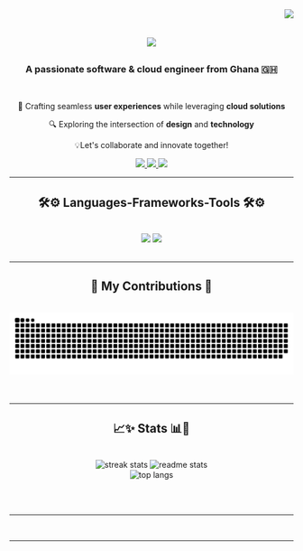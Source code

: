 <img align="right" src="https://visitor-badge.laobi.icu/badge?page_id=Gandah.Gandah&left_color=red&right_color=green" />

<h1 align="center">
    <img src="https://readme-typing-svg.herokuapp.com/?font=Bungee&size=30&center=true&vCenter=true&width=500&height=70&duration=3500&lines=Hello+There!+👋;+I'm+Gandah+Kelvin;" />
</h1>

<h3 align="center">A passionate software & cloud engineer  from Ghana 🇬🇭</h3>

<br/>

<div align="center">
 
 🚀 Crafting seamless **user experiences** while leveraging **cloud solutions**
 
🔍 Exploring the intersection of **design** and **technology**

💡Let's collaborate and innovate together! 
 </div>

 <div align="center"> 
  <a href="mailto:gandahkelvin33@gmail.com">
    <img src="https://img.shields.io/badge/Gmail-333333?style=for-the-badge&logo=gmail&logoColor=blue" />
  </a>
  <a href="https://linkedin.com/in/gandahkelvin" target="_blank">
    <img src="https://img.shields.io/badge/LinkedIn-0077B5?style=for-the-badge&logo=linkedin&logoColor=white" target="_blank" />
  </a>
  <a href="https://gandah-porfolio.vercel.app" target="_blank">
     <img src="https://img.shields.io/badge/Portfolio-FF5722?style=for-the-badge&logo=todoist&logoColor=white" target="_blank" /> <!-- sqlite, safari, google-chrome are other good icon options -->
  </a>
</div>

 <hr/>
 
<h2 align="center">🛠️⚙️ Languages-Frameworks-Tools 🛠️⚙️</h2>
<br/>
<div align="center">
    <img src="https://skillicons.dev/icons?i=react,angular,jest,redux,vitest,css,vscode,github,figma,tailwind,git,githubactions" />
    <img src="https://skillicons.dev/icons?i=nodejs,python,javascript,typescript,express,bash,mongodb,aws,java,nextjs,mysql,docker" /><br>
</div>

<br/>
<hr/>

<div align="center">
  <h2>🐍 My Contributions 🐍</h2>
  <br>
  <img alt="snake eating my contributions" src="https://raw.githubusercontent.com/Gandah/Gandah/output/github-contribution-grid-snake.svg" />
 <br/><br/><br/>
</div>

<hr/>

<h2 align="center">📈✨ Stats 📊💫</h2>
<br>
<div align=center>
  <img width=390 src="https://streak-stats.demolab.com?user=Gandah&theme=dracula&border_radius=10" alt="streak stats"/>
  <img width=390 src="https://github-readme-stats.vercel.app/api?username=Gandah&count_private=true&show_icons=true&theme=dracula&rank_icon=github&border_radius=10" alt="readme stats" />
  <br/>
    <img width=325 align="center" src="https://github-readme-stats.vercel.app/api/top-langs/username=Gandah&hide=HTML&langs_count=8&layout=compact&theme=dracula&border_radius=10&size_weight=0.5&count_weight=0.5&exclude_repo=github-readme-stats" alt="top langs" />
</div>

<br/><br/>

<hr/>

<br/>
<hr/>

